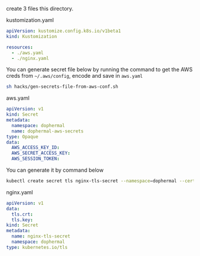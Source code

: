 create 3 files this directory.

kustomization.yaml
```yaml
apiVersion: kustomize.config.k8s.io/v1beta1
kind: Kustomization

resources:
  - ./aws.yaml
  - ./nginx.yaml
```

You can generate secret file below by running the command to get the AWS creds from `~/.aws/config`, encode and save in `aws.yaml`

```sh
sh hacks/gen-secrets-file-from-aws-conf.sh
```

aws.yaml
```yaml
apiVersion: v1
kind: Secret
metadata:
  namespace: dophermal
  name: dophermal-aws-secrets
type: Opaque
data:
  AWS_ACCESS_KEY_ID: 
  AWS_SECRET_ACCESS_KEY: 
  AWS_SESSION_TOKEN: 
```

You can generate it by command below

```sh
kubectl create secret tls nginx-tls-secret --namespace=dophermal --cert=tls.crt --key=tls.key --dry-run=client -o yaml > manifests/base/secrets/nginx.yaml
```

nginx.yaml
```yaml
apiVersion: v1
data:
  tls.crt: 
  tls.key: 
kind: Secret
metadata:
  name: nginx-tls-secret
  namespace: dophermal
type: kubernetes.io/tls
```

